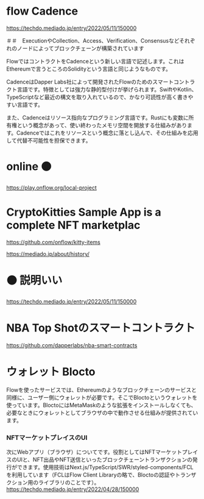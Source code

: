 # flow Cadence
https://techdo.mediado.jp/entry/2022/05/11/150000

＃＃　ExecutionやCollection、Access、Verification、Consensusなどそれぞれのノードによってブロックチェーンが構築されています


FlowではコントラクトをCadenceという新しい言語で記述します。これはEthereumで言うところのSolidityという言語と同じようなものです。


CadenceはDapper Labs社によって開発されたFlowのためのスマートコントラクト言語です。特徴としては強力な静的型付けが挙げられます。SwiftやKotlin、TypeScriptなど最近の構文を取り入れているので、かなり可読性が高く書きやすい言語です。

また、Cadenceはリソース指向なプログラミング言語です。Rustにも変数に所有権という概念があって、使い終わったメモリ空間を開放する仕組みがあります。Cadenceではこれをリソースという概念に落とし込んで、その仕組みを応用して代替不可能性を担保できます。


# online 🟠 
https://play.onflow.org/local-project


#  CryptoKitties Sample App is a complete NFT marketplac
https://github.com/onflow/kitty-items

https://mediado.jp/about/history/

# 🟠 説明いい
https://techdo.mediado.jp/entry/2022/05/11/150000


# NBA Top Shotのスマートコントラクト
https://github.com/dapperlabs/nba-smart-contracts

# ウォレット Blocto
Flowを使ったサービスでは、Ethereumのようなブロックチェーンのサービスと同様に、ユーザー側にウォレットが必要です。そこでBloctoというウォレットを使っています。BloctoにはMetaMaskのような拡張をインストールしなくても、必要なときにウォレットとしてブラウザの中で動作させる仕組みが提供されています。

### NFTマーケットプレイスのUI
次にWebアプリ（ブラウザ）についてです。役割としてはNFTマーケットプレイスのUIと、NFT出品やNFT送信といったブロックチェーントランザクションの発行ができます。使用技術はNext.js/TypeScript/SWR/styled-components/FCLを利用しています（FCLはFlow Client Libraryの略で、Bloctoの認証やトランザクション用のライブラリのことです）。
https://techdo.mediado.jp/entry/2022/04/28/150000
